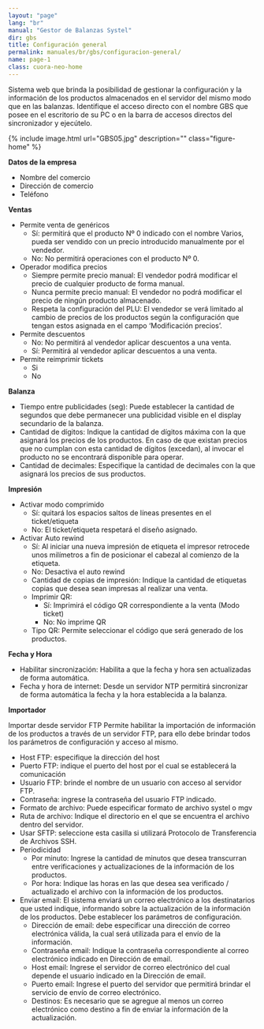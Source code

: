 ```yaml
---
layout: "page"
lang: "br"
manual: "Gestor de Balanzas Systel"
dir: gbs
title: Configuración general 
permalink: manuales/br/gbs/configuracion-general/
name: page-1
class: cuora-neo-home
---
```


Sistema web que brinda la posibilidad de gestionar la configuración y la información de los productos almacenados en el servidor del mismo modo que en las balanzas.
Identifique el acceso directo con el nombre GBS que posee en el escritorio de su PC o en la barra de accesos directos del sincronizador y ejecútelo.


{% include image.html url="GBS05.jpg" description="" class="figure-home" %}

**Datos de la empresa**

- Nombre del comercio
- Dirección de comercio
- Teléfono

**Ventas**

- Permite venta de genéricos
    - Sí: permitirá que el producto Nº 0 indicado con el nombre Varios, pueda ser vendido con un precio introducido manualmente por el vendedor.
    - No: No permitirá operaciones con el producto Nº 0.
- Operador modifica precios
    - Siempre permite precio manual: El vendedor podrá modificar el precio de cualquier producto de forma manual.
    - Nunca permite precio manual: El vendedor no podrá modificar el precio de ningún producto almacenado.
    - Respeta la configuración del PLU: El vendedor se verá limitado al cambio de precios de los productos según la configuración que tengan estos asignada en el campo ‘Modificación precios’.
- Permite descuentos
    - No: No permitirá al vendedor aplicar descuentos a una venta.
    - Sí: Permitirá al vendedor aplicar descuentos a una venta.
- Permite reimprimir tickets
    - Si
    - No

**Balanza**

- Tiempo entre publicidades (seg): Puede establecer la cantidad de segundos que debe permanecer una publicidad visible en el display secundario de la balanza.
- Cantidad de dígitos: Indique la cantidad de dígitos máxima con la que asignará los precios de los productos. En caso de que existan precios que no cumplan con esta cantidad de dígitos (excedan), al invocar el producto no se encontrará disponible para operar.
- Cantidad de decimales: Especifique la cantidad de decimales con la que asignará los precios de sus productos.

**Impresión**

- Activar modo comprimido
    - Sí: quitará los espacios saltos de líneas presentes en el ticket/etiqueta
    - No: El ticket/etiqueta respetará el diseño asignado.
- Activar Auto rewind
    - Sí: Al iniciar una nueva impresión de etiqueta el impresor retrocede unos milímetros a fin de posicionar el cabezal al comienzo de la etiqueta.
    - No: Desactiva el auto rewind
    - Cantidad de copias de impresión: Indique la cantidad de etiquetas copias que desea sean impresas al realizar una venta.
    - Imprimir QR: 
        - Sí: Imprimirá el código QR correspondiente a la venta (Modo ticket)
        - No: No imprime QR
    - Tipo QR: Permite seleccionar el código que será generado de los productos.

**Fecha y Hora**

- Habilitar sincronización: Habilita a que la fecha y hora sen actualizadas de forma automática.
- Fecha y hora de internet: Desde un servidor NTP permitirá sincronizar de forma automática la fecha y la hora establecida a la balanza.

**Importador**

Importar desde servidor FTP Permite habilitar la importación de información de los productos a través de un servidor FTP, para ello debe brindar todos los parámetros de configuración y acceso al mismo.
- Host FTP: especifique la dirección del host
- Puerto FTP: indique el puerto del host por el cual se establecerá la comunicación
- Usuario FTP: brinde el nombre de un usuario con acceso al servidor FTP.
- Contraseña: ingrese la contraseña del usuario FTP indicado.
- Formato de archivo: Puede especificar formato de archivo systel o mgv
- Ruta de archivo: Indique el directorio en el que se encuentra el archivo dentro del servidor.
- Usar SFTP: seleccione esta casilla si utilizará Protocolo de Transferencia de Archivos SSH.
- Periodicidad
    - Por minuto: Ingrese la cantidad de minutos que desea transcurran entre verificaciones y actualizaciones de la información de los productos.
    - Por hora: Indique las horas en las que desea sea verificado / actualizado el archivo con la información de los productos.
- Enviar email: El sistema enviará un correo electrónico a los destinatarios que usted indique, informando sobre la actualización de la información de los productos. Debe establecer los parámetros de configuración.
    - Dirección de email: debe especificar una dirección de correo electrónica válida, la cual será utilizada para el envío de la información.
    - Contraseña email: Indique la contraseña correspondiente al correo electrónico indicado en Dirección de email.
    - Host email: Ingrese el servidor de correo electrónico del cual depende el usuario indicado en la Dirección de email.
    - Puerto email: Ingrese el puerto del servidor que permitirá brindar el servicio de envío de correo electrónico.
    - Destinos: Es necesario que se agregue al menos un correo electrónico como destino a fin de enviar la información de la actualización. 

